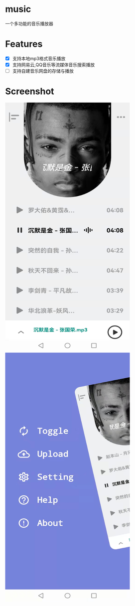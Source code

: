 # music
一个多功能的音乐播放器
# Features

- [x] 支持本地mp3格式音乐播放
- [x] 支持网易云,QQ音乐等流媒体音乐搜索播放
- [ ] 支持自建音乐网盘的存储与播放

# Screenshot

<img src="https://github.com/Chi-Kai/flutter_music/blob/main/images/sreenshot1.jpeg" width="400" height="800"><img src="https://github.com/Chi-Kai/flutter_music/blob/main/images/sreenshot2.jpeg" width="400" height="800">
